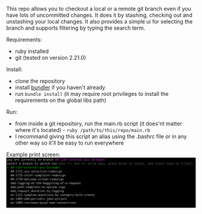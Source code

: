 This repo allows you to checkout a local or a remote git branch even if you have lots of uncommitted changes. It does it by stashing, checking out and unstashing your local changes. It also provides a simple ui for selecting the branch and supports filtering by typing the search term.

Requirements:
- ruby installed
- git (tested on version 2.21.0)

Install:
- clone the repository
- install [bundler](https://bundler.io) if you haven't already 
- run ```bundle install``` (it may require root privileges to install the requirements on the global libs path)

Run:
- from inside a git repository, run the main.rb script (it does'nt matter where it's located) - ```ruby /path/to/this/repo/main.rb```
- I recommand giving this script an alias using the .bashrc file or in any other way so it'll be easy to run everywhere

Example print screen:
![alt text](https://raw.githubusercontent.com/itay235711/terminal_smart_checkout/master/screenshots/usage.png)
